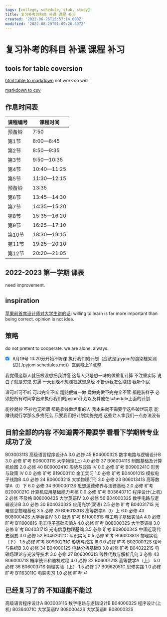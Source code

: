 ```yaml
---
tags: [college, schedule, stub, study]
title: 复习补考的科目 补课 课程 补习
created: '2022-06-26T15:57:14.000Z'
modified: '2022-08-29T01:09:26.697Z'
---
```


# 复习补考的科目 补课 课程 补习

## tools for table coversion

[html table to markdown](https://github.com/johnbeech/html-table-to-markdown-converter) not work so well

[markdown to csv](https://github.com/tomroy/mdtable2csv)

## 作息时间表

|课程编号|课程时间 | 
--- | --- |
| 预备铃 | 7:50
| 第1节 | 8:00—8:45
| 第2节 | 8:50—9:35
| 第3节 | 9:50—10:35
| 第4节 | 10:40—11:25
| 第5节 | 11:30—12:15
| 预备铃 | 13:35
| 第6节 | 13:45—14:30
| 第7节 | 14:35—15:20
| 第8节 | 15:35—16:20
| 第9节 | 16:25—17:10
| 第10节 | 18:30—19:15
| 第11节 | 19:25—20:10
| 第12节 | 20:20—21:05


## 2022-2023 第一学期 课表

need improvement.

## inspiration

[苹果前首席设计师对大学生讲的话](https://www.bilibili.com/video/BV1eU4y1L7fQ):
willing to learn is far more important than being correct.
opinion is not idea.


## 策略

do not pretent to cooperate. we are alone. always.

- [x] 8月19号 13:20分开始不听课 执行我们的计划（应该是[pyjom的渲染框架测试](./pyjom schedules.md)）直到晚上11点整

我觉得这帮人就压根没想把我讲懂 这帮人只是想一味的做重复计算 不注重实际 说白了就是穷鬼 穷逼 一天到晚不想赚钱就想念经 不告诉我怎么赚钱 我听个屁

课可听可不听 可以完全不听 题随便做一做 爱做完做不完完全不管 都是装样子 必须把所有时间拿出来执行我们的pyjom计划以及其他在schedule上面的计划

能抄就抄 不抄也无所谓 都是拿钱做烂事的人 我本来就不需要学这些破烂玩意 能赚钱就行学那么多找死么 只要我们把计划实施完成 这些烂人拿我们一点办法没有


## 目前全部的内容 不知道需不需要学 看看下学期转专业成功了没
B0300311S	高级语言程序设计A	3.0	必修	45
B0400032S	数字电路与逻辑设计B	3.0	必修	旷考
B0600311S	大学物理(上)	4.0	必修	37
B0600411S	制图基础及计算机绘图	2.0	必修	40
B0900241C	形势与政策 IV	0.0	必修	旷考
B0900241C	形势与政策 IV	0.0	必修	旷考
B1900011C	金工实习	1.0	必修	旷考
B0400101S	模拟电子线路B	4.0	必修	24
B0600321S	大学物理(下)	3.0	必修	23
B0601341S	高等数学A（Ⅰ）下	6.0	必修	34
B0900013S	思想道德修养与法律基础	2.0	必修	旷考
B2000021C	计算机应用基础能力考核	0.0	必修	旷考
B0364071C	程序设计(上机)	2	必修	不及格
B0800042S	大学英语Ⅳ	3.0	必修	56
B0400032S	数字电路与逻辑设计B	3.0	必修	30
B0403032S	应用光学(双语)	2.5	必修	旷考
B0403171S	光电信息物理基础	3.5	必修	29
B0601331S	高等数学A（Ⅰ）上	6.0	必修	43
B0800042S	大学英语Ⅳ	3.0	限选	旷考
B1100081S	电工电子基础实验A	4.0	必修	旷考
B1100081S	电工电子基础实验A	4.0	必修	旷考
B0800032S	大学英语Ⅲ	3.0	必修	旷考
B0403171S	光电信息物理基础	3.5	必修	旷考
B0900034S	中国近现代史纲要	3.0	必修	52
B0462021C	认识实习	0.5	必修	旷考
B0600381S	物理实验（下）	1.5	必修	旷考
B0900231C	形势与政策 III	0.0	必修	旷考
B0200032S	信号与系统B	3.0	必修	34
B0400012S	电路分析基础B	3.0	必修	旷考
B0402221S	电磁场理论与光波导技术	3.0	必修	27
B0600031S	线性代数与解析几何	3	必修	43
B0600071S	概率统计和随机过程	4.0	必修	32
B0600121S	高等数学A（上）	5.0	必修	36
B0600371S	物理实验（上）	1.5	必修	27
B0962051C	思修实践	1.0	必修	旷考
B1163011C	电装实习	1.0	必修	旷考	 ⏎

## 已经复习了的 不知道能不能过
高级语言程序设计A B0300311S
数字电路与逻辑设计B B0400032S
程序设计(上机) B0364071C
大学英语Ⅳ B0800042S
大学英语Ⅲ B0800032S
